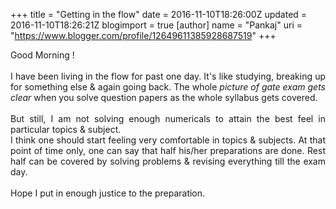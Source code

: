 +++
title = "Getting in the flow"
date = 2016-11-10T18:26:00Z
updated = 2016-11-10T18:26:21Z
blogimport = true 
[author]
	name = "Pankaj"
	uri = "https://www.blogger.com/profile/12649611385928687519"
+++

<div dir="ltr" style="text-align: left;" trbidi="on"><div style="text-align: justify;">Good Morning !</div><div style="text-align: justify;"><br /></div><div style="text-align: justify;">I have been living in the flow for past one day. It's like studying, breaking up for something else &amp; again going back. The whole <i>picture of gate exam gets clear</i> when you solve question papers as the&nbsp;whole syllabus gets covered.</div><div style="text-align: justify;"><br /></div><div style="text-align: justify;">But still, I am not solving enough numericals to attain the best feel in particular topics &amp; subject.</div><div style="text-align: justify;">I think one should start feeling very comfortable in topics &amp; subjects. At that point of time only, one can say that half his/her preparations are done. Rest half can be covered by solving problems &amp; revising everything till the exam day.&nbsp;</div><div style="text-align: justify;"><br /></div><div style="text-align: justify;">Hope I put in enough justice to the preparation.</div><div style="text-align: justify;"><br /></div></div>
